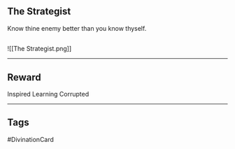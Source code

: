 ## The Strategist
Know thine enemy better than you know thyself.
## 
![[The Strategist.png]]

---
## Reward
Inspired Learning
Corrupted

---
## Tags
#DivinationCard